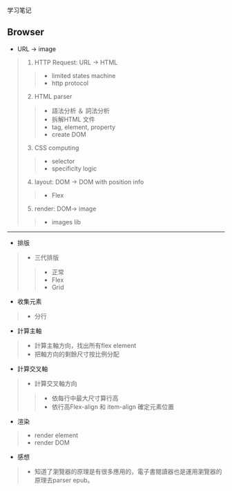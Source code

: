 学习笔记

## Browser 
* URL -> image 
> 1. HTTP Request: URL -> HTML
>> * limited states machine
>> * http protocol
> 2. HTML parser
>> * 語法分析 ＆ 詞法分析
>> * 拆解HTML 文件
>> * tag, element, property
>> * create DOM
> 3. CSS computing 
>> * selector
>> * specificity logic
> 4. layout: DOM -> DOM with position info
>> * Flex 
> 5. render: DOM-> image
>> * images lib 
---
* 排版
>* 三代排版
>>* 正常
>>* Flex
>>* Grid

* 收集元素
>* 分行
* 計算主軸
>* 計算主軸方向，找出所有flex element
>* 把軸方向的剩餘尺寸按比例分配

* 計算交叉軸
>*  計算交叉軸方向
>>* 依每行中最大尺寸算行高
>>* 依行高Flex-align 和 item-align 確定元素位置

* 渲染
>* render element
>* render DOM

* 感想
> * 知道了瀏覽器的原理是有很多應用的，電子書閱讀器也是運用瀏覽器的原理去parser epub。